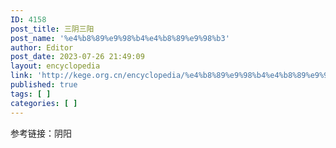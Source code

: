 ```yaml
---
ID: 4158
post_title: 三阴三阳
post_name: '%e4%b8%89%e9%98%b4%e4%b8%89%e9%98%b3'
author: Editor
post_date: 2023-07-26 21:49:09
layout: encyclopedia
link: 'http://kege.org.cn/encyclopedia/%e4%b8%89%e9%98%b4%e4%b8%89%e9%98%b3'
published: true
tags: [ ]
categories: [ ]
---
```

参考链接：阴阳